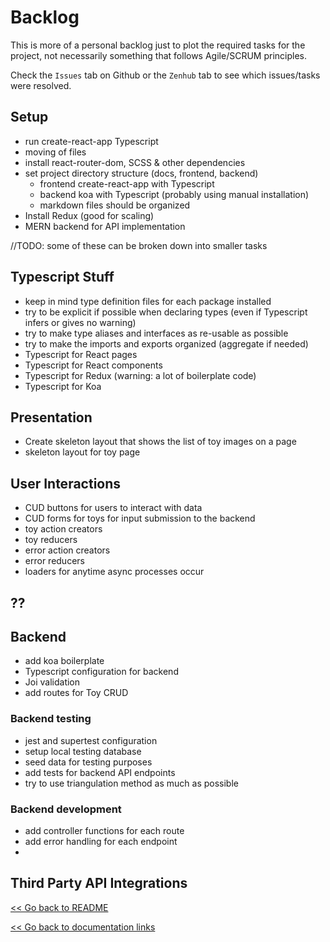 # Backlog

This is more of a personal backlog just to plot the required tasks for the project, not necessarily something that follows Agile/SCRUM principles.

Check the `Issues` tab on Github or the `Zenhub` tab to see which issues/tasks were resolved.

## Setup

- run create-react-app Typescript
- moving of files
- install react-router-dom, SCSS & other dependencies
- set project directory structure (docs, frontend, backend)
  - frontend create-react-app with Typescript
  - backend koa with Typescript (probably using manual installation)
  - markdown files should be organized
- Install Redux (good for scaling)
- MERN backend for API implementation

//TODO: some of these can be broken down into smaller tasks

## Typescript Stuff

- keep in mind type definition files for each package installed
- try to be explicit if possible when declaring types (even if Typescript infers or gives no warning)
- try to make type aliases and interfaces as re-usable as possible
- try to make the imports and exports organized (aggregate if needed)
- Typescript for React pages
- Typescript for React components
- Typescript for Redux (warning: a lot of boilerplate code)
- Typescript for Koa

## Presentation

- Create skeleton layout that shows the list of toy images on a page
- skeleton layout for toy page

## User Interactions

- CUD buttons for users to interact with data
- CUD forms for toys for input submission to the backend
- toy action creators
- toy reducers
- error action creators
- error reducers
- loaders for anytime async processes occur

## ??

## Backend

- add koa boilerplate
- Typescript configuration for backend
- Joi validation
- add routes for Toy CRUD

### Backend testing

- jest and supertest configuration
- setup local testing database
- seed data for testing purposes
- add tests for backend API endpoints
- try to use triangulation method as much as possible

### Backend development

- add controller functions for each route
- add error handling for each endpoint
-

## Third Party API Integrations

[<< Go back to README](https://github.com/Rammina/toy-gallery#toy-gallery)

[<< Go back to documentation links]()
